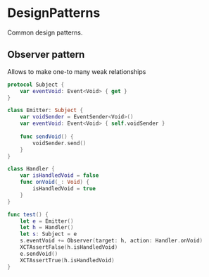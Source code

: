 # DesignPatterns

Common design patterns.

## Observer pattern
Allows to make one-to many weak relationships
```swift
protocol Subject {
    var eventVoid: Event<Void> { get }
}

class Emitter: Subject {
    var voidSender = EventSender<Void>()
    var eventVoid: Event<Void> { self.voidSender }
    
    func sendVoid() {
        voidSender.send()
    }
}

class Handler {
    var isHandledVoid = false
    func onVoid(_: Void) {
        isHandledVoid = true
    }
}

func test() {
    let e = Emitter()
    let h = Handler()
    let s: Subject = e
    s.eventVoid += Observer(target: h, action: Handler.onVoid)
    XCTAssertFalse(h.isHandledVoid)
    e.sendVoid()
    XCTAssertTrue(h.isHandledVoid)
}
```
